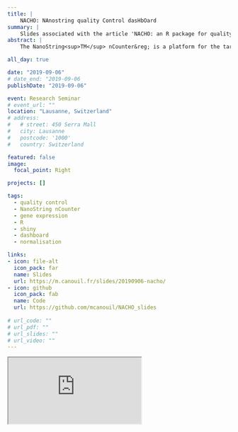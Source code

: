 ```yaml
---
title: |
    NACHO: NAnostring quality Control dasHbOard
summary: | 
    Slides associated with the article 'NACHO: an R package for quality control of NanoString nCounter data.' (DOI:[10.1093/bioinformatics/btz647](https://doi.org/10.1093/bioinformatics/btz647)).
abstract: |
    The NanoString<sup>TM</sup> nCounter&reg; is a platform for the targeted quantification of expression data in biofluids and tissues. While software by the manufacturer is available in addition to third parties packages, they do not provide a complete quality control (QC) pipeline. Here, we present NACHO ('NAnostring quality Control dasHbOard'), a comprehensive QC R-package. The package consists of three subsequent steps: summarize, visualize and normalize. The summarize function collects all the relevant data and stores it in a tidy format, the visualize function initiates a dashboard with plots of the relevant QC outcomes. It contains QC metrics that are measured by default by the manufacturer, but also calculates other insightful measures, including the scaling factors that are needed in the normalization step. In this normalization step, different normalization methods can be chosen to optimally preprocess data. Together, NACHO is a comprehensive method that optimizes insight and preprocessing of nCounter&reg; data.

all_day: true

date: "2019-09-06"
# date_end: "2019-09-06
publishDate: "2019-09-06"

event: Research Seminar
# event_url: ""
location: "Lausanne, Switzerland"
# address:
#   # street: 450 Serra Mall
#   city: Lausanne
#   postcode: '1000'
#   country: Switzerland

featured: false
image:
  focal_point: Right

projects: []

tags:
  - quality control
  - NanoString nCounter
  - gene expression
  - R
  - shiny
  - dashboard
  - normalisation

links:  
- icon: file-alt
  icon_pack: far
  name: Slides
  url: https://m.canouil.fr/slides/20190906-nacho/
- icon: github
  icon_pack: fab
  name: Code
  url: https://github.com/mcanouil/NACHO_slides
  
# url_code: ""
# url_pdf: ""
# url_slides: ""
# url_video: ""
---
```




<div class="embed-responsive embed-responsive-16by9 xaringan">
  <iframe class="embed-responsive-item" src="https://m.canouil.fr/slides/20190906-nacho/" allowfullscreen></iframe>
</div>
